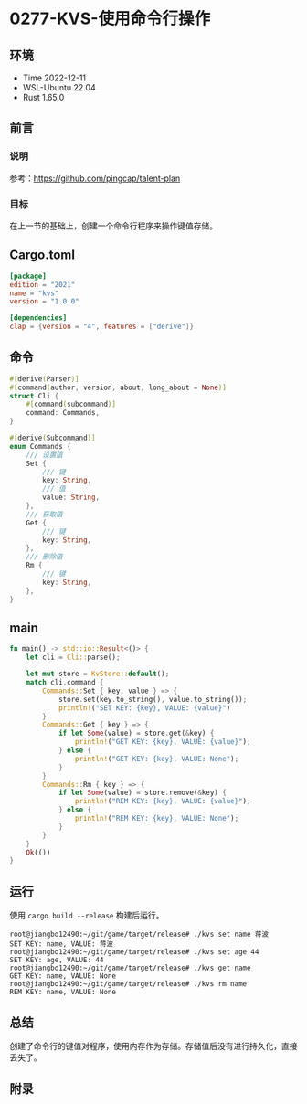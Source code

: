 # 0277-KVS-使用命令行操作

## 环境

- Time 2022-12-11
- WSL-Ubuntu 22.04
- Rust 1.65.0

## 前言

### 说明

参考：<https://github.com/pingcap/talent-plan>

### 目标

在上一节的基础上，创建一个命令行程序来操作键值存储。

## Cargo.toml

```toml
[package]
edition = "2021"
name = "kvs"
version = "1.0.0"

[dependencies]
clap = {version = "4", features = ["derive"]}
```

## 命令

```Rust
#[derive(Parser)]
#[command(author, version, about, long_about = None)]
struct Cli {
    #[command(subcommand)]
    command: Commands,
}

#[derive(Subcommand)]
enum Commands {
    /// 设置值
    Set {
        /// 键
        key: String,
        /// 值
        value: String,
    },
    /// 获取值
    Get {
        /// 键
        key: String,
    },
    /// 删除值
    Rm {
        /// 键
        key: String,
    },
}
```

## main

```Rust
fn main() -> std::io::Result<()> {
    let cli = Cli::parse();

    let mut store = KvStore::default();
    match cli.command {
        Commands::Set { key, value } => {
            store.set(key.to_string(), value.to_string());
            println!("SET KEY: {key}, VALUE: {value}")
        }
        Commands::Get { key } => {
            if let Some(value) = store.get(&key) {
                println!("GET KEY: {key}, VALUE: {value}");
            } else {
                println!("GET KEY: {key}, VALUE: None");
            }
        }
        Commands::Rm { key } => {
            if let Some(value) = store.remove(&key) {
                println!("REM KEY: {key}, VALUE: {value}");
            } else {
                println!("REM KEY: {key}, VALUE: None");
            }
        }
    }
    Ok(())
}
```

## 运行

使用 `cargo build --release` 构建后运行。

```text
root@jiangbo12490:~/git/game/target/release# ./kvs set name 蒋波
SET KEY: name, VALUE: 蒋波
root@jiangbo12490:~/git/game/target/release# ./kvs set age 44
SET KEY: age, VALUE: 44
root@jiangbo12490:~/git/game/target/release# ./kvs get name
GET KEY: name, VALUE: None
root@jiangbo12490:~/git/game/target/release# ./kvs rm name
REM KEY: name, VALUE: None
```

## 总结

创建了命令行的键值对程序，使用内存作为存储。存储值后没有进行持久化，直接丢失了。

## 附录

